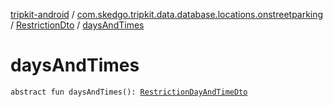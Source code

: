 [tripkit-android](../../index.md) / [com.skedgo.tripkit.data.database.locations.onstreetparking](../index.md) / [RestrictionDto](index.md) / [daysAndTimes](./days-and-times.md)

# daysAndTimes

`abstract fun daysAndTimes(): `[`RestrictionDayAndTimeDto`](../-restriction-day-and-time-dto/index.md)